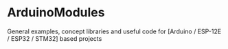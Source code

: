 # ArduinoModules
General examples, concept libraries and useful code for [Arduino / ESP-12E / ESP32 / STM32] based projects
